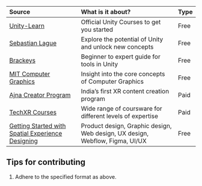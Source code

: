 | Source | What is it about? | Type |
|:----------|:---------|:---------|
|[Unity-Learn](https://learn.unity.com/)|Official Unity Courses to get you started|Free|
|[Sebastian Lague](https://www.youtube.com/@SebastianLague)|Explore the potential of Unity and unlock new concepts|Free|
|[Brackeys](https://www.youtube.com/@Brackeys)|Beginner to expert guide for tools in Unity|Free|
|[MIT Computer Graphics](https://www.youtube.com/playlist?list=PLQ3UicqQtfNuBjzJ-KEWmG1yjiRMXYKhh)|Insight into the core concepts of Computer Graphics|Free|
|[Ajna Creator Program](https://www.ajnacreator.com/)|India’s first XR content creation program|Paid|
|[TechXR Courses](https://techxr.co/)|Wide range of coursware for different levels of expertise|Paid|
|[Getting Started with Spatial Experience Designing](https://twitter.com/OlamideTowobola/status/1665985887048540162?t=G2VqDcUkhoPCHeXEUEaVlg&s=08)|Product design, Graphic design, Web design, UX design, Webflow, Figma, UI/UX|Free|

## Tips for contributing

1. Adhere to the specified format as above.